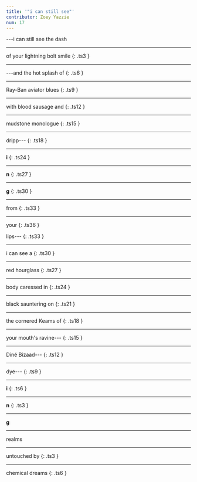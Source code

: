 ```yaml
---
title: '"i can still see"'
contributor: Zoey Yazzie
num: 17
---
```


---i can still see the dash

---

of your lightning bolt smile
{: .ts3 }

---

---and the hot splash of
{: .ts6 }

---

Ray-Ban aviator blues
{: .ts9 }

---

with blood sausage and
{: .ts12 }

---

mudstone monologue
{: .ts15 }

---

dripp---
{: .ts18 }

---

**i**
{: .ts24 }

---

**n**
{: .ts27 }

---

**g**
{: .ts30 }

---

from
{: .ts33 }

---

your
{: .ts36 }

lips---
{: .ts33 }

---

i can see a
{: .ts30 }

---

red hourglass
{: .ts27 }

---

body caressed in
{: .ts24 }

---

black sauntering on
{: .ts21 }

---

the cornered Keams of
{: .ts18 }

---

your mouth's ravine---
{: .ts15 }

---

Diné Bizaad---
{: .ts12 }

---

dye---
{: .ts9 }

---

**i**
{: .ts6 }

---

**n**
{: .ts3 }

---

**g**

---

realms

---

untouched by
{: .ts3 }

---

chemical dreams
{: .ts6 }
